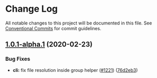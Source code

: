 # Change Log

All notable changes to this project will be documented in this file.
See [Conventional Commits](https://conventionalcommits.org) for commit guidelines.

## [1.0.1-alpha.1](https://github.com/ematipico/webpack-cli/compare/@webpack-cli/generators@1.0.1-alpha.0...@webpack-cli/generators@1.0.1-alpha.1) (2020-02-23)

### Bug Fixes

-   **cli:** fix file resolution inside group helper ([#1221](https://github.com/ematipico/webpack-cli/issues/1221)) ([76d2eb3](https://github.com/ematipico/webpack-cli/commit/76d2eb316ab154c19ebf639b7d6c82df76dc0695))
